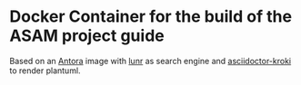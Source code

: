 # Docker Container for the build of the ASAM project guide

Based on an [Antora](https://antora.org/) image with [lunr](https://lunrjs.com/) as search engine and [asciidoctor-kroki](https://github.com/Mogztter/asciidoctor-kroki) to render plantuml.

